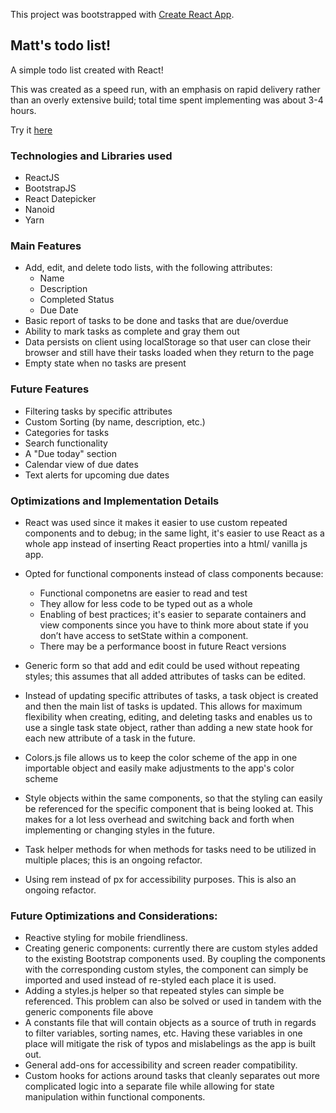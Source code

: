 This project was bootstrapped with [Create React App](https://github.com/facebook/create-react-app).

## Matt's todo list!

A simple todo list created with React!

This was created as a speed run, with an emphasis on rapid delivery rather than an overly extensive build; total time spent implementing was about 3-4 hours.

Try it [here](https://matthaaa.github.io/my_todo_list)

### Technologies and Libraries used

- ReactJS
- BootstrapJS
- React Datepicker
- Nanoid
- Yarn

### Main Features

- Add, edit, and delete todo lists, with the following attributes:
    - Name
    - Description
    - Completed Status
    - Due Date
- Basic report of tasks to be done and tasks that are due/overdue
- Ability to mark tasks as complete and gray them out
- Data persists on client using localStorage so that user can close their browser and still have their tasks loaded when they return to the page
- Empty state when no tasks are present

### Future Features

- Filtering tasks by specific attributes
- Custom Sorting (by name, description, etc.)
- Categories for tasks
- Search functionality
- A "Due today" section
- Calendar view of due dates
- Text alerts for upcoming due dates

### Optimizations and Implementation Details

- React was used since it makes it easier to use custom repeated components and to debug; in the same light, it's easier to use React as a whole app instead of inserting React properties into a html/ vanilla js app.

- Opted for functional components instead of class components because:
    - Functional componetns are easier to read and test 
    - They allow for less code to be typed out as a whole
    - Enabling of best practices; it's easier to separate containers and view components since you have to think more about state if you don’t have access to setState within a component.
    - There may be a performance boost in future React versions

- Generic form so that add and edit could be used without repeating styles; this assumes that all added attributes of tasks can be edited.

- Instead of updating specific attributes of tasks, a task object is created and then the main list of tasks is updated. This allows for maximum flexibility when creating, editing, and deleting tasks and enables us to use a single task state object, rather than adding a new state hook for each new attribute of a task in the future. 

- Colors.js file allows us to keep the color scheme of the app in one importable object and easily make adjustments to the app's color scheme

- Style objects within the same components, so that the styling can easily be referenced for the specific component that is being looked at. This makes for a lot less overhead and switching back and forth when implementing or changing styles in the future.

- Task helper methods for when methods for tasks need to be utilized in multiple places; this is an ongoing refactor.

- Using rem instead of px for accessibility purposes. This is also an ongoing refactor.

### Future Optimizations and Considerations:

- Reactive styling for mobile friendliness.
- Creating generic components: currently there are custom styles added to the existing Bootstrap components used. By coupling the components with the corresponding custom styles, the component can simply be imported and used instead of re-styled each place it is used.
- Adding a styles.js helper so that repeated styles can simple be referenced. This problem can also be solved or used in tandem with the generic components file above
- A constants file that will contain objects as a source of truth in regards to filter variables, sorting names, etc. Having these variables in one place will mitigate the risk of typos and mislabelings as the app is built out.
- General add-ons for accessibility and screen reader compatibility.
- Custom hooks for actions around tasks that cleanly separates out more complicated logic into a separate file while allowing for state manipulation within functional components.
